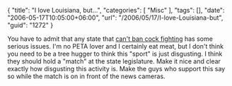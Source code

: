 {
	"title": "I love Louisiana, but...",
	"categories": [
		"Misc"
	],
	"tags": [],
	"date": "2006-05-17T10:05:00+06:00",
	"url": "/2006/05/17/I-love-Louisiana-but",
	"guid": "1272"
}

You have to admit that any state that <a href="http://www.katc.com/Global/story.asp?S=4913975&Call=Email&Format=HTML">can't  ban cock fighting</a> has some serious issues. I'm no PETA lover and I certainly eat meat, but I don't think you need to be a tree hugger to think this "sport" is just disgusting. I think they should hold a "match" at the state legislature. Make it nice and clear exactly how disgusting this activity is. Make the guys who support this say so while the match is on in front of the news cameras.